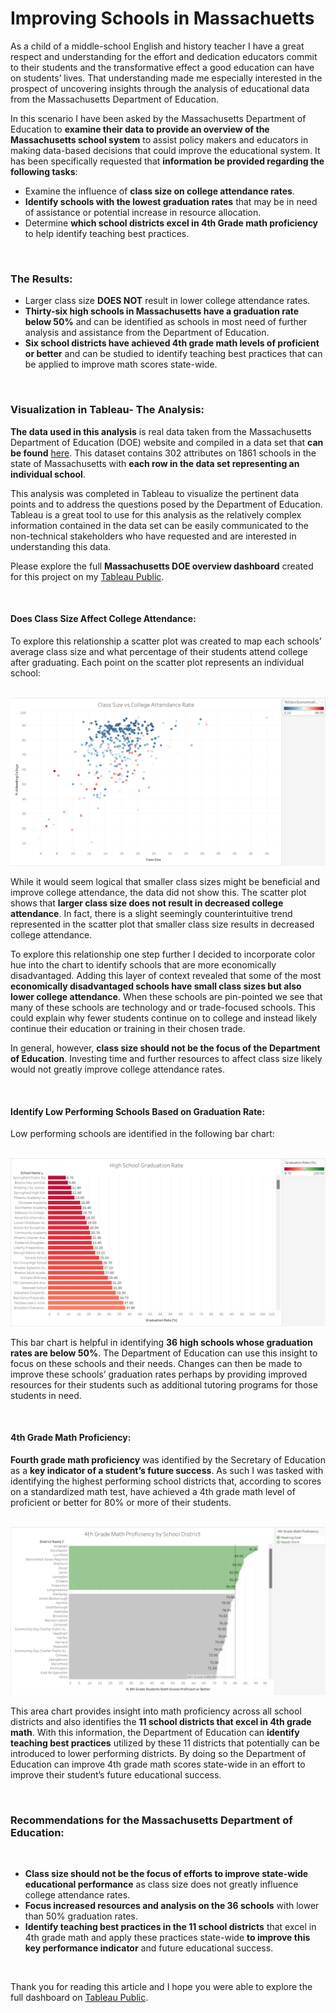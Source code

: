 # Improving Schools in Massachuetts

As a child of a middle-school English and history teacher I have a great respect and understanding for the effort and dedication educators commit to their students and the transformative effect a good education can have on students’ lives. That understanding made me especially interested in the prospect of uncovering insights through the analysis of educational data from the Massachusetts Department of Education.

In this scenario I have been asked by the Massachusetts Department of Education to __examine their data to provide an overview of the Massachusetts school system__ to assist policy makers and educators in making data-based decisions that could improve the educational system. It has been specifically requested that __information be provided regarding the following tasks__:

* Examine the influence of **class size on college attendance rates**.
* __Identify schools with the lowest graduation rates__ that may be in need of assistance or potential increase in resource allocation.
* Determine **which school districts excel in 4th Grade math proficiency** to help identify teaching best practices.

<br/>

### The Results:

* Larger class size __DOES NOT__ result in lower college attendance rates.
* __Thirty-six high schools in Massachusetts have a graduation rate below 50%__ and can be identified as schools in most need of further analysis and assistance from the Department of Education.
* __Six school districts have achieved 4th grade math levels of proficient or better__ and can be studied to identify teaching best practices that can be applied to improve math scores state-wide.

<br/>

### Visualization in Tableau- The Analysis:

**The data used in this analysis** is real data taken from the Massachusetts Department of Education (DOE) website and compiled in a data set that **can be found** [here](https://www.kaggle.com/datasets/ndalziel/massachusetts-public-schools-data). This dataset contains 302 attributes on 1861 schools in the state of Massachusetts with **each row in the data set representing an individual school**.

This analysis was completed in Tableau to visualize the pertinent data points and to address the questions posed by the Department of Education. Tableau is a great tool to use for this analysis as the relatively complex information contained in the data set can be easily communicated to the non-technical stakeholders who have requested and are interested in understanding this data. 

Please explore the full **Massachusetts DOE overview dashboard** created for this project on my [Tableau Public](https://public.tableau.com/app/profile/andrew.schenk6747/viz/MassachusettsSchoolDistrictProject/MassSchoolsDashboard).

<br/>

#### Does Class Size Affect College Attendance:

To explore this relationship a scatter plot was created to map each schools’ average class size and what percentage of their students attend college after graduating. Each point on the scatter plot represents an individual school:

<br/>

<img src="images/Class Size Viz.png?raw=true"/>

<br/>

While it would seem logical that smaller class sizes might be beneficial and improve college attendance, the data did not show this. The scatter plot shows that **larger class size does not result in decreased college attendance**. In fact, there is a slight seemingly counterintuitive trend represented in the scatter plot that smaller class size results in decreased college attendance. 

To explore this relationship one step further I decided to incorporate color hue into the chart to identify schools that are more economically disadvantaged. Adding this layer of context revealed that some of the most **economically disadvantaged schools have small class sizes but also lower college attendance**. When these schools are pin-pointed we see that many of these schools are technology and or trade-focused schools. This could explain why fewer students continue on to college and instead likely continue their education or training in their chosen trade.

In general, however, **class size should not be the focus of the Department of Education**. Investing time and further resources to affect class size likely would not greatly improve college attendance rates.

<br/> 

#### Identify Low Performing Schools Based on Graduation Rate:

Low performing schools are identified in the following bar chart:

<br/>

<img src="images/GradRateViz.png?raw=true"/>

<br/>

This bar chart is helpful in identifying **36 high schools whose graduation rates are below 50%**. The Department of Education can use this insight to focus on these schools and their needs. Changes can then be made to improve these schools’ graduation rates perhaps by providing improved resources for their students such as additional tutoring programs for those students in need.

<br/>

#### 4th Grade Math Proficiency:

**Fourth grade math proficiency** was identified by the Secretary of Education as a **key indicator of a student’s future success**. As such I was tasked with identifying the highest performing school districts that, according to scores on a standardized math test, have achieved a 4th grade math level of proficient or better for 80% or more of their students.

<br/>

<img src="images/4th Grade Math Viz.png?raw=true"/>

<br/>

This area chart provides insight into math proficiency across all school districts and also identifies the **11 school districts that excel in 4th grade math**. With this information, the Department of Education can **identify teaching best practices** utilized by these 11 districts that potentially can be introduced to lower performing districts. By doing so the Department of Education can improve 4th grade math scores state-wide in an effort to improve their student’s future educational success.

<br/>

### Recommendations for the Massachusetts Department of Education:

<br/>

* __Class size should not be the focus of efforts to improve state-wide educational performance__ as class size does not greatly influence college attendance rates.
* __Focus increased resources and analysis on the 36 schools__ with lower than 50% graduation rates. 
* __Identify teaching best practices in the 11 school districts__ that excel in 4th grade math and apply these practices state-wide __to improve this key performance indicator__ and future educational success.

<br/>

Thank you for reading this article and I hope you were able to explore the full dashboard on [Tableau Public](https://public.tableau.com/app/profile/andrew.schenk6747/viz/MassachusettsSchoolDistrictProject/MassSchoolsDashboard). 

